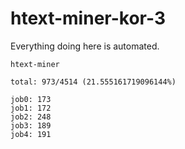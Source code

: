 # htext-miner-kor-3

Everything doing here is automated.

```
htext-miner

total: 973/4514 (21.555161719096144%)

job0: 173
job1: 172
job2: 248
job3: 189
job4: 191
```